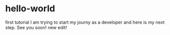 # hello-world
first tutorial
I am trying to start my journy as a developer and here is my next step. See you soon!
new edit!
